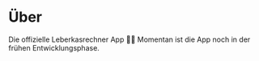 # Über
Die offizielle Leberkasrechner App 🎉🎉
Momentan ist die App noch in der frühen Entwicklungsphase.
